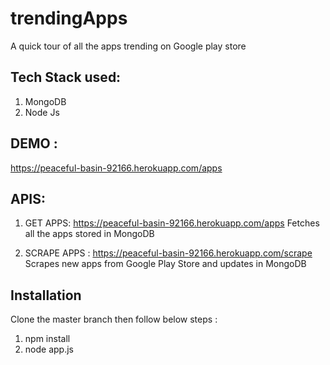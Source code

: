 # trendingApps
A quick tour of all the apps trending on Google play store


## Tech Stack used:
1. MongoDB
2. Node Js

## DEMO : 
https://peaceful-basin-92166.herokuapp.com/apps

## APIS:
1. GET APPS:
  https://peaceful-basin-92166.herokuapp.com/apps
  Fetches all the apps stored in MongoDB
 
2. SCRAPE APPS :
  https://peaceful-basin-92166.herokuapp.com/scrape
  Scrapes new apps from Google Play Store and updates in MongoDB
  
## Installation
  Clone the master branch then follow below steps :
  1. npm install
  2. node app.js
